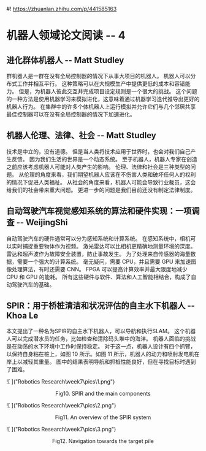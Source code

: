 #! https://zhuanlan.zhihu.com/p/441585163
# 机器人领域论文阅读 -- 4

## 进化群体机器人 -- Matt Studley

群机器人是一群在没有全局控制器的情况下从事大项目的机器人。 机器人可以分布式工作并相互平行。 这种策略可以在大规模生产中提供更低的成本和容错能力。 但是，为机器人彼此交互并完成项目设定规则是一个很大的挑战。 这个问题的一种方法是使用机器学习来模拟进化，这意味着通过机器学习迭代推导出更好的机器人行为。 在集群中的许多个体机器人上运行模拟并允许它们与几个邻居共享最佳控制器可以在没有全局控制器的情况下加速进化。

## 机器人伦理、法律、社会 -- Matt Studley

技术是中立的，没有道德。 但是当人类将技术应用于世界时，也会对我们自己产生反馈。 因为我们生活的世界是一个动态系统。 至于机器人，机器人专家在创造之前应该考虑机器人可能对人类产生的影响。 伦理、法律和社会是三种类型的问题。 从伦理的角度来看，我们期望机器人应该在不伤害人类和破坏任何人的权利的情况下促进人类福祉。 从社会的角度来看，机器人可能会导致行业裁员，这会给我们的社会带来重大问题。 更进一步的问题是我们目前还没有制定法律制度。

## 自动驾驶汽车视觉感知系统的算法和硬件实现：一项调查 -- WeijingShi

自动驾驶汽车的硬件通常可以分为感知系统和计算系统。 在感知系统中，相机可以实时捕捉重要物体作为视频。 激光雷达可以比相机更精确地测量环境的深度。 雷达和超声波作为故障安全装置，防止事故发生。 为了处理来自传感器的海量数据，需要一个强大的计算系统。 毫无疑问，需要 CPU，并且需要 GPU 来加速图像处理算法，有时还需要 CNN。 FPGA 可以提高计算效率并最大限度地减少 CPU 和 GPU 的能耗。 所有这些硬件与软件、算法和人工智能相结合，构成了自动驾驶汽车的基础。

## SPIR：用于桥桩清洁和状况评估的自主水下机器人 -- Khoa Le

本文提出了一种名为SPIR的自主水下机器人，可以导航和执行SLAM。 这个机器人可以完成潜水员的任务，比如检查和清除码头堆中的海洋。 机器人面临的挑战是在动荡的水下环境中工作时保持稳定。 对于这一点，机器人设计有四个抓臂，以保持自身粘在桩上，如图 10 所示。如图 11 所示，机器人的动力和喷射发电机在岸上以减轻其重量。 图中的结果表明导航和抓桩性能良好，但在寻找目标时遇到了困难。

![ ]("Robotics Research\week7\pics\1.png")


<center> Fig10. SPIR and the main components </center>

![ ]("Robotics Research\week7\pics\2.png")


<center> Fig11. An overview of the SPIR system </center>

![ ]("Robotics Research\week7\pics\3.png")


<center> Fig12. Navigation towards the target pile </center>